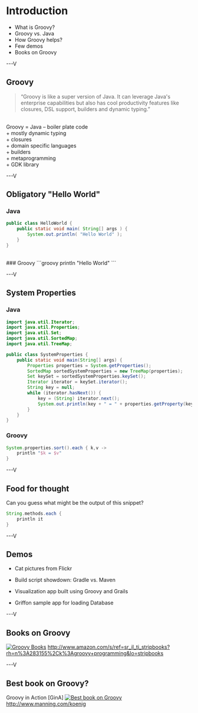 # Introduction

* What is Groovy?
* Groovy vs. Java
* How Groovy helps?
* Few demos
* Books on Groovy

---V

## Groovy
>  “Groovy is like a super version of Java. It can leverage Java's enterprise capabilities but also has cool productivity features like closures, DSL support, builders and dynamic typing.”

<br>
Groovy = Java – boiler plate code<br>
              + mostly dynamic typing<br>
              + closures<br>
              + domain specific languages<br>
              + builders<br>
              + metaprogramming<br>
              + GDK library<br>

---V

## Obligatory "Hello World"

### Java
```java
public class HelloWorld {
	public static void main( String[] args ) {
		System.out.println( "Hello World" );
	}
}
```
<br>
### Groovy
```groovy
println "Hello World"
```

---V
## System Properties
### Java
```java
import java.util.Iterator;
import java.util.Properties;
import java.util.Set;
import java.util.SortedMap;
import java.util.TreeMap;

public class SystemProperties {
    public static void main(String[] args) {
        Properties properties = System.getProperties();
        SortedMap sortedSystemProperties = new TreeMap(properties);
        Set keySet = sortedSystemProperties.keySet();
        Iterator iterator = keySet.iterator();
        String key = null;
        while (iterator.hasNext()) {
            key = (String) iterator.next();
            System.out.println(key + " = " + properties.getProperty(key));
        }
    }
}
```

### Groovy
```groovy
System.properties.sort().each { k,v ->
    println "$k = $v"
}
```

---V

## Food for thought
Can you guess what might be the output of this snippet?
```groovy
String.methods.each {
    println it
}
```

---V

## Demos

* Cat pictures from Flickr

* Build script showdown: Gradle vs. Maven

* Visualization app built using Groovy and Grails

* Griffon sample app for loading Database

---V

## Books on Groovy
[![Groovy Books](https://raw.github.com/P7h/P7h.github.io/master/Groovy/img/Groovy_Books.png)](http://www.amazon.com/s/ref=sr_il_ti_stripbooks?rh=n%3A283155%2Ck%3Agroovy+programming&lo=stripbooks)
http://www.amazon.com/s/ref=sr_il_ti_stripbooks?rh=n%3A283155%2Ck%3Agroovy+programming&lo=stripbooks

---V

## Best book on Groovy?
Groovy in Action [GinA]
[![Best book on Groovy](https://raw.github.com/P7h/P7h.github.io/master/Groovy/img/GinA.png)](http://www.manning.com/koenig)
http://www.manning.com/koenig